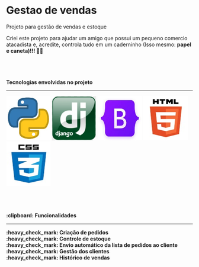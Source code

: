 # Gestao de vendas
 Projeto para gestão de vendas e estoque

Criei este projeto para ajudar um amigo que possui um pequeno comercio atacadista e, acredite, controla tudo em um caderninho (Isso mesmo: <b>papel e caneta<b>)!!! :man_facepalming:
<br><br><br><br><br>
 Tecnologias envolvidas no projeto
 <hr>
 <img src="/img/python.jpg" alt="python" width="120" height="120">
 <img src="/img/dj.jpg" alt="django" width="120" height="120">
 <img src="/img/bootstrap.jpg"  alt="bootstrap" width="120" height="120">
 <img src="/img/HTML5.jpg"  alt="html5" width="120" height="120">
 <img src="/img/css.jpg"  alt="css3" width="120" height="120">
 <br><br><br><br><br>
 :clipboard: Funcionalidades
 <hr>
 :heavy_check_mark: Criação de pedidos<br>
 :heavy_check_mark: Controle de estoque<br>
 :heavy_check_mark: Envio automático da lista de pedidos ao cliente<br>
 :heavy_check_mark: Gestão dos clientes<br>
 :heavy_check_mark: Histórico de vendas<br>
